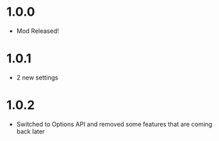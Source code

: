 # 1.0.0
- Mod Released!

# 1.0.1 
- 2 new settings

# 1.0.2
- Switched to Options API and removed some features that are coming back later